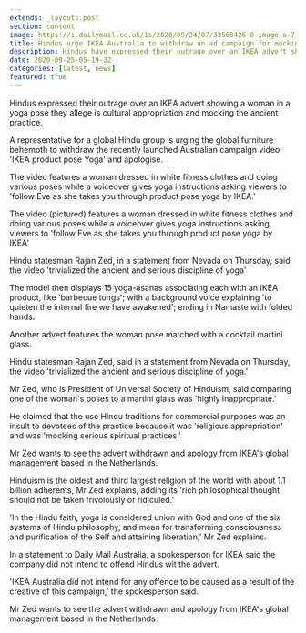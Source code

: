 ```yaml
---
extends: _layouts.post
section: content
image: https://i.dailymail.co.uk/1s/2020/09/24/07/33560426-0-image-a-7_1600929310649.jpg 
title: Hindus urge IKEA Australia to withdraw an ad campaign for mocking yoga and cultural appropriation 
description: Hindus have expressed their outrage over an IKEA advert showing a woman in a yoga pose they allege is cultural appropriation and mocking the ancient practice.   
date: 2020-09-25-05-19-32 
categories: [latest, news] 
featured: true 
--- 
```

Hindus expressed their outrage over an IKEA advert showing a woman in a yoga pose they allege is cultural appropriation and mocking the ancient practice.  

A representative for a global Hindu group is urging the global furniture behemoth to withdraw the recently launched Australian campaign video 'IKEA product pose Yoga' and apologise. 

The video features a woman dressed in white fitness clothes and doing various poses while a voiceover gives yoga instructions asking viewers to 'follow Eve as she takes you through product pose yoga by IKEA.' 

The video (pictured) features a woman dressed in white fitness clothes and doing various poses while a voiceover gives yoga instructions asking viewers to 'follow Eve as she takes you through product pose yoga by IKEA' 

Hindu statesman Rajan Zed, in a statement from Nevada on Thursday, said the video 'trivialized the ancient and serious discipline of yoga' 

The model then displays 15 yoga-asanas associating each with an IKEA product, like 'barbecue tongs'; with a background voice explaining 'to quieten the internal fire we have awakened'; ending in Namaste with folded hands. 

Another advert features the woman pose matched with a cocktail martini glass.  

Hindu statesman Rajan Zed, said in a statement from Nevada on Thursday, the video 'trivialized the ancient and serious discipline of yoga.'  

Mr Zed, who is President of Universal Society of Hinduism, said comparing one of the woman's poses to a martini glass was 'highly inappropriate.' 

He claimed that the use Hindu traditions for commercial purposes was an insult to devotees of the practice because it was 'religious appropriation' and was 'mocking serious spiritual practices.' 

Mr Zed wants to see the advert withdrawn and apology from IKEA's global management based in the Netherlands.  

Hinduism is the oldest and third largest religion of the world with about 1.1 billion adherents, Mr Zed explains, adding its 'rich philosophical thought should not be taken frivolously or ridiculed.' 

'In the Hindu faith, yoga is considered union with God and one of the six systems of Hindu philosophy, and mean for transforming consciousness and purification of the Self and attaining liberation,' Mr Zed explains. 

In a statement to Daily Mail Australia, a spokesperson for IKEA said the company did not intend to offend Hindus wit the advert.  

'IKEA Australia did not intend for any offence to be caused as a result of the creative of this campaign,' the spokesperson said.  

Mr Zed wants to see the advert withdrawn and apology from IKEA's global management based in the Netherlands 

